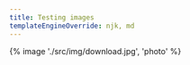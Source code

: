 ```yaml
---
title: Testing images
templateEngineOverride: njk, md
---
```


{% image './src/img/download.jpg', 'photo' %}
